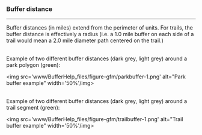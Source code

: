 
### Buffer distance

-----

Buffer distances (in miles) extend from the perimeter of units. For
trails, the buffer distance is effectively a radius (i.e. a 1.0 mile
buffer on each side of a trail would mean a 2.0 mile diameter path
centered on the trail.) <br><br>

Example of two different buffer distances (dark grey, light grey) around
a park polygon (green):

<img src='www/BufferHelp_files/figure-gfm/parkbuffer-1.png' alt="Park buffer example" width='50%'/img>

<br> Example of two different buffer distances (dark grey, light grey)
around a trail segment (green): <br>

<img src='www/BufferHelp_files/figure-gfm/trailbuffer-1.png' alt="Trail buffer example" width='50%'/img>
